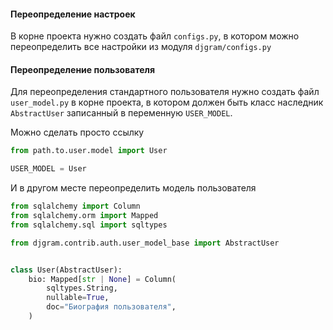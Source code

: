 #### Переопределение настроек

В корне проекта нужно создать файл `configs.py`,
в котором можно переопределить все настройки из модуля `djgram/configs.py`


#### Переопределение пользователя

Для переопределения стандартного пользователя нужно создать файл `user_model.py` в корне проекта,
в котором должен быть класс наследник `AbstractUser` записанный в переменную `USER_MODEL`.

Можно сделать просто ссылку

```python
from path.to.user.model import User

USER_MODEL = User
```

И в другом месте переопределить модель пользователя

```python
from sqlalchemy import Column
from sqlalchemy.orm import Mapped
from sqlalchemy.sql import sqltypes

from djgram.contrib.auth.user_model_base import AbstractUser


class User(AbstractUser):
    bio: Mapped[str | None] = Column(
        sqltypes.String,
        nullable=True,
        doc="Биография пользователя",
    )
```